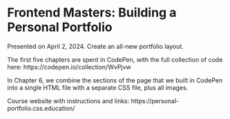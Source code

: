 <h1>Frontend Masters: Building a Personal Portfolio</h1>
<p>Presented on April 2, 2024. Create an all-new portfolio layout.</p>
<p>The first five chapters are spent in CodePen, with the full collection of code here: https://codepen.io/collection/WvPjvw</p>
<p>In Chapter 6, we combine the sections of the page that we built in CodePen into a single HTML file with a separate CSS file, plus all images.</p>
<p>Course website with instructions and links: https://personal-portfolio.css.education/</p>
